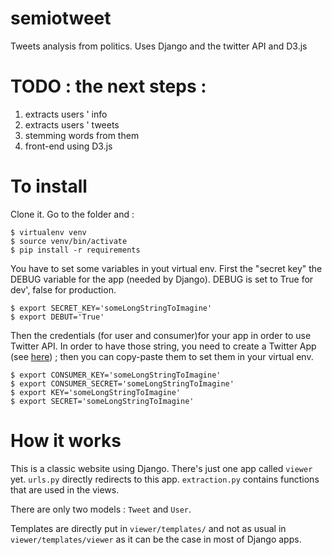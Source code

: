 # semiotweet
Tweets analysis from politics.
Uses Django and the twitter API and D3.js

# TODO : the next steps :
 1. extracts users ' info
 1. extracts users ' tweets
 2. stemming words from them
 3. front-end using D3.js

# To install

Clone it. Go to the folder and :
```
$ virtualenv venv
$ source venv/bin/activate
$ pip install -r requirements
```

You have to set some variables in yout virtual env.
First the "secret key" the DEBUG variable for the app (needed by Django). DEBUG is set to True for dev', false for production.
```
$ export SECRET_KEY='someLongStringToImagine'
$ export DEBUT='True'
```
Then the credentials (for user and consumer)for your app in order to use Twitter API.
In order to have those string, you need to create a Twitter App (see [here](https://apps.twitter.com/app/13440041/show)) ; then you can copy-paste them to set them in your virtual env.
```
$ export CONSUMER_KEY='someLongStringToImagine'
$ export CONSUMER_SECRET='someLongStringToImagine'
$ export KEY='someLongStringToImagine'
$ export SECRET='someLongStringToImagine'
```

# How it works

This is a classic website using Django. There's just one app called `viewer` yet. `urls.py` directly redirects to this app.
`extraction.py` contains functions that are used in the views.

There are only two models : `Tweet` and `User`.

Templates are directly put in `viewer/templates/` and not as usual in `viewer/templates/viewer` as it can be the case in most of Django apps.
